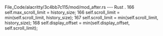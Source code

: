 File_Code/alacritty/3c4bb7c115/mod/mod_after.rs --- Rust
  .                                                                                                                                                          166         self.max_scroll_limit = history_size;
166         self.scroll_limit = min(self.scroll_limit, history_size);                                                                                        167         self.scroll_limit = min(self.scroll_limit, history_size);
                                                                                                                                                             168         self.display_offset = min(self.display_offset, self.scroll_limit);

